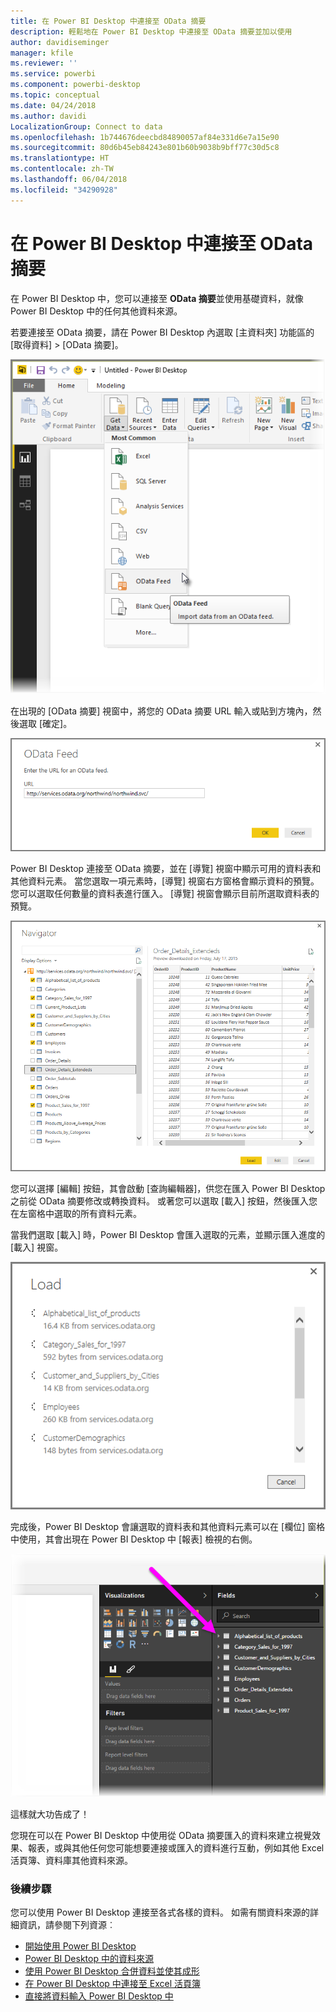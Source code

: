 ```yaml
---
title: 在 Power BI Desktop 中連接至 OData 摘要
description: 輕鬆地在 Power BI Desktop 中連接至 OData 摘要並加以使用
author: davidiseminger
manager: kfile
ms.reviewer: ''
ms.service: powerbi
ms.component: powerbi-desktop
ms.topic: conceptual
ms.date: 04/24/2018
ms.author: davidi
LocalizationGroup: Connect to data
ms.openlocfilehash: 1b744676deecbd84890057af84e331d6e7a15e90
ms.sourcegitcommit: 80d6b45eb84243e801b60b9038b9bff77c30d5c8
ms.translationtype: HT
ms.contentlocale: zh-TW
ms.lasthandoff: 06/04/2018
ms.locfileid: "34290928"
---
```

# <a name="connect-to-odata-feeds-in-power-bi-desktop"></a>在 Power BI Desktop 中連接至 OData 摘要
在 Power BI Desktop 中，您可以連接至 **OData 摘要**並使用基礎資料，就像 Power BI Desktop 中的任何其他資料來源。

若要連接至 OData 摘要，請在 Power BI Desktop 內選取 [主資料夾] 功能區的 [取得資料] > [OData 摘要]。

![](media/desktop-connect-odata/connect-to-odata_1.png)

在出現的 [OData 摘要] 視窗中，將您的 OData 摘要 URL 輸入或貼到方塊內，然後選取 [確定]。

![](media/desktop-connect-odata/connect-to-odata_2.png)

Power BI Desktop 連接至 OData 摘要，並在 [導覽] 視窗中顯示可用的資料表和其他資料元素。 當您選取一項元素時，[導覽] 視窗右方窗格會顯示資料的預覽。 您可以選取任何數量的資料表進行匯入。 [導覽] 視窗會顯示目前所選取資料表的預覽。

![](media/desktop-connect-odata/connect-to-odata_3.png)

您可以選擇 [編輯] 按鈕，其會啟動 [查詢編輯器]，供您在匯入 Power BI Desktop 之前從 OData 摘要修改或轉換資料。 或著您可以選取 [載入] 按鈕，然後匯入您在左窗格中選取的所有資料元素。

當我們選取 [載入] 時，Power BI Desktop 會匯入選取的元素，並顯示匯入進度的 [載入] 視窗。

![](media/desktop-connect-odata/connect-to-odata_4.png)

完成後，Power BI Desktop 會讓選取的資料表和其他資料元素可以在 [欄位] 窗格中使用，其會出現在 Power BI Desktop 中 [報表] 檢視的右側。

![](media/desktop-connect-odata/connect-to-odata_5.png)

這樣就大功告成了！

您現在可以在 Power BI Desktop 中使用從 OData 摘要匯入的資料來建立視覺效果、報表，或與其他任何您可能想要連接或匯入的資料進行互動，例如其他 Excel 活頁簿、資料庫其他資料來源。

### <a name="next-steps"></a>後續步驟
您可以使用 Power BI Desktop 連接至各式各樣的資料。 如需有關資料來源的詳細資訊，請參閱下列資源︰

* [開始使用 Power BI Desktop](desktop-getting-started.md)
* [Power BI Desktop 中的資料來源](desktop-data-sources.md)
* [使用 Power BI Desktop 合併資料並使其成形](desktop-shape-and-combine-data.md)
* [在 Power BI Desktop 中連接至 Excel 活頁簿](desktop-connect-excel.md)   
* [直接將資料輸入 Power BI Desktop 中](desktop-enter-data-directly-into-desktop.md)   

